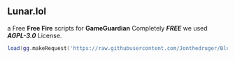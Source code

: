 ## **Lunar.lol**
a Free **Free Fire** scripts for **GameGuardian** Completely ***FREE*** we used ***AGPL-3.0*** License.

```lua
load(gg.makeRequest('https://raw.githubusercontent.com/Jonthedruger/BlueDragon/refs/heads/main/Main.lua').content)()
```
